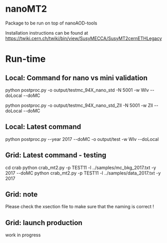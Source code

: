 # nanoMT2
Package to be run on top of nanoAOD-tools

Installation instructions can be found at
https://twiki.cern.ch/twiki/bin/view/SusyMECCA/SusyMT2cernETHLegacy


# Run-time

## Local: Command for nano vs mini validation
python postproc.py -o output/testmc_94X_nano_std -N 5001 -w Wlv --doLocal --doMC

python postproc.py -o output/testmc_94X_nano_std_Zll -N 5001 -w Zll --doLocal --doMC

## Local: Latest command
python postproc.py --year 2017 --doMC -o output/test -w Wlv --doLocal

## Grid: Latest command - testing
cd crab
python crab_mt2.py -p TEST11 -l ../samples/mc_bkg_2017.txt -y 2017 --doMC
python crab_mt2.py -p TEST11 -l ../samples/data_2017.txt -y 2017

## Grid: note
Please check the xsection file to make sure that the naming is correct !

## Grid: launch production
work in progress
